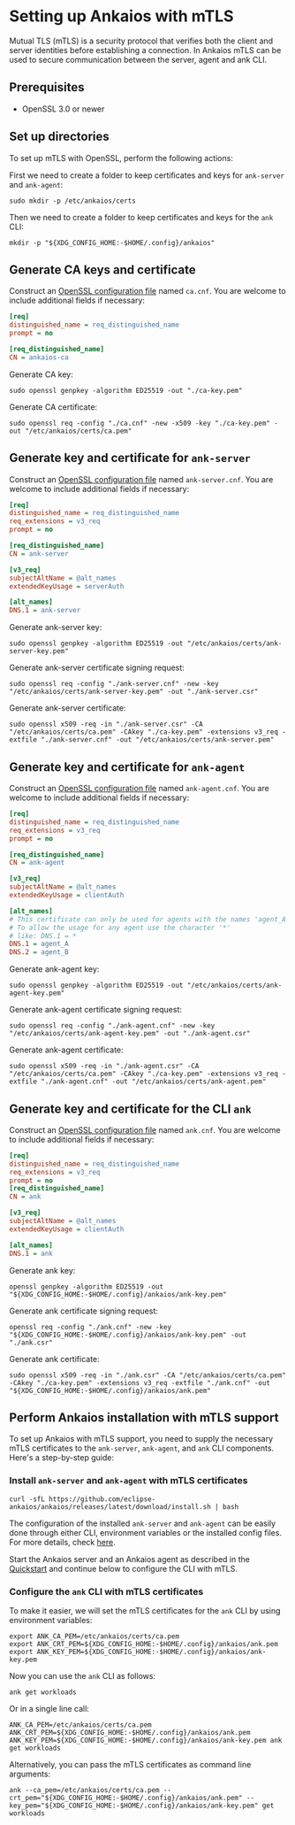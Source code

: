 # Setting up Ankaios with mTLS

 Mutual TLS (mTLS) is a security protocol that verifies both the client and server identities before establishing a connection. In Ankaios mTLS can be used to secure communication between the server, agent and ank CLI.

## Prerequisites

- OpenSSL 3.0 or newer

## Set up directories

To set up mTLS with OpenSSL, perform the following actions:

First we need to create a folder to keep certificates and keys for `ank-server` and `ank-agent`:

```shell
sudo mkdir -p /etc/ankaios/certs
```

Then we need to create a folder to keep certificates and keys for the `ank` CLI:

```shell
mkdir -p "${XDG_CONFIG_HOME:-$HOME/.config}/ankaios"
```

## Generate CA keys and certificate

Construct an [OpenSSL configuration file](https://www.openssl.org/docs/manmaster/man5/config.html) named `ca.cnf`. You are welcome to include additional fields if necessary:

```ini title="ca.cnf"
[req]
distinguished_name = req_distinguished_name
prompt = no

[req_distinguished_name]
CN = ankaios-ca
```

Generate CA key:

```shell
sudo openssl genpkey -algorithm ED25519 -out "./ca-key.pem"
```

Generate CA certificate:

```shell
sudo openssl req -config "./ca.cnf" -new -x509 -key "./ca-key.pem" -out "/etc/ankaios/certs/ca.pem"
```

## Generate key and certificate for `ank-server`

Construct an [OpenSSL configuration file](https://www.openssl.org/docs/manmaster/man5/config.html) named `ank-server.cnf`. You are welcome to include additional fields if necessary:

```ini title="ank-server.cnf"
[req]
distinguished_name = req_distinguished_name
req_extensions = v3_req
prompt = no

[req_distinguished_name]
CN = ank-server

[v3_req]
subjectAltName = @alt_names
extendedKeyUsage = serverAuth

[alt_names]
DNS.1 = ank-server
```

Generate ank-server key:

```shell
sudo openssl genpkey -algorithm ED25519 -out "/etc/ankaios/certs/ank-server-key.pem"
```

Generate ank-server certificate signing request:

```shell
sudo openssl req -config "./ank-server.cnf" -new -key "/etc/ankaios/certs/ank-server-key.pem" -out "./ank-server.csr"
```

Generate ank-server certificate:

```shell
sudo openssl x509 -req -in "./ank-server.csr" -CA "/etc/ankaios/certs/ca.pem" -CAkey "./ca-key.pem" -extensions v3_req -extfile "./ank-server.cnf" -out "/etc/ankaios/certs/ank-server.pem"
```

## Generate key and certificate for `ank-agent`

Construct an [OpenSSL configuration file](https://www.openssl.org/docs/manmaster/man5/config.html) named `ank-agent.cnf`. You are welcome to include additional fields if necessary:

```ini title="ank-agent.cnf"
[req]
distinguished_name = req_distinguished_name
req_extensions = v3_req
prompt = no

[req_distinguished_name]
CN = ank-agent

[v3_req]
subjectAltName = @alt_names
extendedKeyUsage = clientAuth

[alt_names]
# This certificate can only be used for agents with the names 'agent_A' or 'agent_B'
# To allow the usage for any agent use the character '*'
# like: DNS.1 = *
DNS.1 = agent_A
DNS.2 = agent_B

```

Generate ank-agent key:

```shell
sudo openssl genpkey -algorithm ED25519 -out "/etc/ankaios/certs/ank-agent-key.pem"
```

Generate ank-agent certificate signing request:

```shell
sudo openssl req -config "./ank-agent.cnf" -new -key "/etc/ankaios/certs/ank-agent-key.pem" -out "./ank-agent.csr"
```

Generate ank-agent certificate:

```shell
sudo openssl x509 -req -in "./ank-agent.csr" -CA "/etc/ankaios/certs/ca.pem" -CAkey "./ca-key.pem" -extensions v3_req -extfile "./ank-agent.cnf" -out "/etc/ankaios/certs/ank-agent.pem"
```

## Generate key and certificate for the CLI `ank`

Construct an [OpenSSL configuration file](https://www.openssl.org/docs/manmaster/man5/config.html) named `ank.cnf`. You are welcome to include additional fields if necessary:

```ini title="ank.cnf"
[req]
distinguished_name = req_distinguished_name
req_extensions = v3_req
prompt = no
[req_distinguished_name]
CN = ank

[v3_req]
subjectAltName = @alt_names
extendedKeyUsage = clientAuth

[alt_names]
DNS.1 = ank

```

Generate ank key:

```shell
openssl genpkey -algorithm ED25519 -out "${XDG_CONFIG_HOME:-$HOME/.config}/ankaios/ank-key.pem"
```

Generate ank certificate signing request:

```shell
openssl req -config "./ank.cnf" -new -key "${XDG_CONFIG_HOME:-$HOME/.config}/ankaios/ank-key.pem" -out "./ank.csr"
```

Generate ank certificate:

```shell
sudo openssl x509 -req -in "./ank.csr" -CA "/etc/ankaios/certs/ca.pem" -CAkey "./ca-key.pem" -extensions v3_req -extfile "./ank.cnf" -out "${XDG_CONFIG_HOME:-$HOME/.config}/ankaios/ank.pem"
```

## Perform Ankaios installation with mTLS support

To set up Ankaios with mTLS support, you need to supply the necessary mTLS certificates to the `ank-server`, `ank-agent`, and `ank` CLI components. Here's a step-by-step guide:

### Install `ank-server` and `ank-agent` with mTLS certificates

```shell
curl -sfL https://github.com/eclipse-ankaios/ankaios/releases/latest/download/install.sh | bash
```

The configuration of the installed `ank-server` and `ank-agent` can be easily done through either CLI, environment variables or the installed config files.
For more details, check [here](../reference/config-files.md).

Start the Ankaios server and an Ankaios agent as described in the [Quickstart](quickstart.md) and continue below to configure the CLI with mTLS.

### Configure the `ank` CLI with mTLS certificates

To make it easier, we will set the mTLS certificates for the `ank` CLI by using environment variables:

```shell
export ANK_CA_PEM=/etc/ankaios/certs/ca.pem
export ANK_CRT_PEM=${XDG_CONFIG_HOME:-$HOME/.config}/ankaios/ank.pem
export ANK_KEY_PEM=${XDG_CONFIG_HOME:-$HOME/.config}/ankaios/ank-key.pem
```

Now you can use the `ank` CLI as follows:

```shell
ank get workloads
```

Or in a single line call:

```shell
ANK_CA_PEM=/etc/ankaios/certs/ca.pem ANK_CRT_PEM=${XDG_CONFIG_HOME:-$HOME/.config}/ankaios/ank.pem ANK_KEY_PEM=${XDG_CONFIG_HOME:-$HOME/.config}/ankaios/ank-key.pem ank get workloads
```

Alternatively, you can pass the mTLS certificates as command line arguments:

```shell
ank --ca_pem=/etc/ankaios/certs/ca.pem --crt_pem="${XDG_CONFIG_HOME:-$HOME/.config}/ankaios/ank.pem" --key_pem="${XDG_CONFIG_HOME:-$HOME/.config}/ankaios/ank-key.pem" get workloads
```
